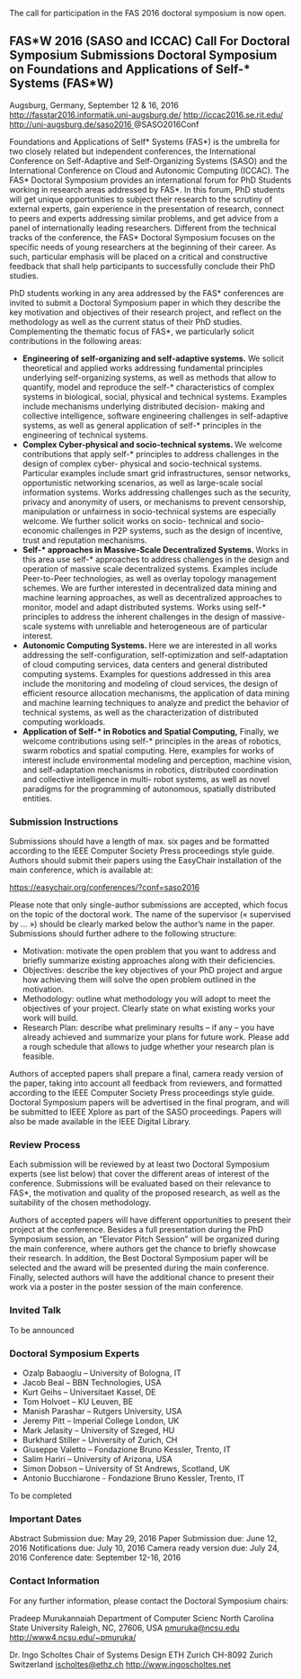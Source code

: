 <html><body><p>The call for participation in the FAS 2016 doctoral symposium is now open.

<!--more-->
</p><h2>FAS*W 2016 (SASO and ICCAC)
Call For Doctoral Symposium Submissions Doctoral Symposium on Foundations and Applications of Self-* Systems (FAS*W)</h2>
Augsburg, Germany, September 12 &amp; 16, 2016
<a class="moz-txt-link-freetext" href="http://fasstar2016.informatik.uni-augsburg.de/">http://fasstar2016.informatik.uni-augsburg.de/</a>
<a class="moz-txt-link-freetext" href="http://iccac2016.se.rit.edu/">http://iccac2016.se.rit.edu/</a>
<a class="moz-txt-link-freetext" href="http://uni-augsburg.de/saso2016">http://uni-augsburg.de/saso2016
</a>@SASO2016Conf

Foundations and Applications of Self* Systems (FAS*) is the umbrella for two closely related but independent conferences, the International Conference on Self-Adaptive and Self-Organizing Systems (SASO) and the International Conference on Cloud and Autonomic Computing (ICCAC). The FAS* Doctoral Symposium provides an international forum for PhD Students working in research areas addressed by FAS*. In this forum, PhD students will get unique opportunities to subject their research to the scrutiny of external experts, gain experience in the presentation of research, connect to peers and experts addressing similar problems, and get advice from a panel of internationally leading researchers. Different from the technical tracks of the conference, the FAS* Doctoral Symposium focuses on the specific needs of young researchers at the beginning of their career. As such, particular emphasis will be placed on a critical and constructive feedback that shall help participants to successfully conclude their PhD studies.

PhD students working in any area addressed by the FAS* conferences are invited to submit a Doctoral Symposium paper in which they describe the key motivation and objectives of their research project, and reflect on the methodology as well as the current status of their PhD studies. Complementing the thematic focus of FAS*, we particularly solicit contributions in the following areas:
<ul>
	<li><strong>Engineering of self-organizing and self-adaptive systems.</strong> We solicit theoretical and applied works addressing fundamental principles underlying self-organizing systems, as well as methods that allow to quantify, model and reproduce the self-* characteristics of complex systems in biological, social, physical and technical systems. Examples include mechanisms underlying distributed decision- making and collective intelligence, software engineering challenges in self-adaptive systems, as well as general application of self-* principles in the engineering of technical systems.</li>
	<li><strong>Complex Cyber-physical and socio-technical systems. </strong>We welcome contributions that apply self-* principles to address challenges in the design of complex cyber- physical and socio-technical systems. Particular examples include smart grid infrastructures, sensor networks, opportunistic networking scenarios, as well as large-scale social information systems. Works addressing challenges such as the security, privacy and anonymity of users, or mechanisms to prevent censorship, manipulation or unfairness in socio-technical systems are especially welcome. We further solicit works on socio- technical and socio-economic challenges in P2P systems, such as the design of incentive, trust and reputation mechanisms.</li>
	<li><strong>Self-* approaches in Massive-Scale Decentralized Systems. </strong>Works in this area use self-* approaches to address challenges in the design and operation of massive scale decentralized systems. Examples include Peer-to-Peer technologies, as well as overlay topology management schemes. We are further interested in decentralized data mining and machine learning approaches, as well as decentralized approaches to monitor, model and adapt distributed systems. Works using self-* principles to address the inherent challenges in the design of massive-scale systems with unreliable and heterogeneous are of particular interest.</li>
	<li><strong>Autonomic Computing Systems. </strong>Here we are interested in all works addressing the self-configuration, self-optimization and self-adaptation of cloud computing services, data centers and general distributed computing systems. Examples for questions addressed in this area include the monitoring and modeling of cloud services, the design of efficient resource allocation mechanisms, the application of data mining and machine learning techniques to analyze and predict the behavior of technical systems, as well as the characterization of distributed computing workloads.</li>
	<li><strong>Application of Self-* in Robotics and Spatial Computing,</strong> Finally, we welcome contributions using self-* principles in the areas of robotics, swarm robotics and spatial computing. Here, examples for works of interest include environmental modeling and perception, machine vision, and self-adaptation mechanisms in robotics, distributed coordination and collective intelligence in multi- robot systems, as well as novel paradigms for the programming of autonomous, spatially distributed entities.</li>
</ul>
<h3>Submission Instructions</h3>
Submissions should have a length of max. six pages and be formatted according to the IEEE Computer Society Press proceedings style guide. Authors should submit their papers using the EasyChair installation of the main conference, which is available at:

<a class="moz-txt-link-freetext" href="https://easychair.org/conferences/?conf=saso2016">https://easychair.org/conferences/?conf=saso2016</a>

Please note that only single-author submissions are accepted, which focus on the topic of the doctoral work. The name of the supervisor (« supervised by ... ») should be clearly marked below the author’s name in the paper. Submissions should further adhere to the following structure:
<ul>
	<li>Motivation: motivate the open problem that you want to address and briefly summarize existing approaches along with their deficiencies.</li>
	<li>Objectives: describe the key objectives of your PhD project and argue how achieving them will solve the open problem outlined in the motivation.</li>
	<li>Methodology: outline what methodology you will adopt to meet the objectives of your project. Clearly state on what existing works your work will build.</li>
	<li>Research Plan: describe what preliminary results – if any – you have already achieved and summarize your plans for future work. Please add a rough schedule that allows to judge whether your research plan is feasible.</li>
</ul>
Authors of accepted papers shall prepare a final, camera ready version of the paper, taking into account all feedback from reviewers, and formatted according to the IEEE Computer Society Press proceedings style guide. Doctoral Symposium papers will be advertised in the final program, and will be submitted to IEEE Xplore as part of the SASO proceedings. Papers will also be made available in the IEEE Digital Library.
<h3>Review Process</h3>
Each submission will be reviewed by at least two Doctoral Symposium experts (see list below) that cover the different areas of interest of the conference. Submissions will be evaluated based on their relevance to FAS*, the motivation and quality of the proposed research, as well as the suitability of the chosen methodology.

Authors of accepted papers will have different opportunities to present their project at the conference. Besides a full presentation during the PhD Symposium session, an “Elevator Pitch Session” will be organized during the main conference, where authors get the chance to briefly showcase their research. In addition, the Best Doctoral Symposium paper will be selected and the award will be presented during the main conference. Finally, selected authors will have the additional chance to present their work via a poster in the poster session of the main conference.
<h3>Invited Talk</h3>
To be announced
<h3>Doctoral Symposium Experts</h3>
<ul>
	<li>Ozalp Babaoglu – University of Bologna, IT</li>
	<li>Jacob Beal – BBN Technologies, USA</li>
	<li>Kurt Geihs – Universitaet Kassel, DE</li>
	<li>Tom Holvoet – KU Leuven, BE</li>
	<li>Manish Parashar – Rutgers University, USA</li>
	<li>Jeremy Pitt – Imperial College London, UK</li>
	<li>Mark Jelasity – University of Szeged, HU</li>
	<li>Burkhard Stiller – University of Zurich, CH</li>
	<li>Giuseppe Valetto – Fondazione Bruno Kessler, Trento, IT</li>
	<li>Salim Hariri – University of Arizona, USA</li>
	<li>Simon Dobson – University of St Andrews, Scotland, UK</li>
	<li>Antonio Bucchiarone - Fondazione Bruno Kessler, Trento, IT</li>
</ul>
To be completed
<h3>Important Dates</h3>
Abstract Submission due: May 29, 2016
Paper Submission due: June 12, 2016
Notifications due: July 10, 2016
Camera ready version due: July 24, 2016
Conference date: September 12-16, 2016
<h3>Contact Information</h3>
For any further information, please contact the Doctoral Symposium chairs:

Pradeep Murukannaiah Department of Computer Scienc North Carolina State University Raleigh, NC, 27606, USA <a class="moz-txt-link-abbreviated" href="mailto:pmuruka@ncsu.edu">pmuruka@ncsu.edu</a> <a class="moz-txt-link-freetext" href="http://www4.ncsu.edu/%7Epmuruka/">http://www4.ncsu.edu/~pmuruka/</a>

Dr. Ingo Scholtes Chair of Systems Design ETH Zurich CH-8092 Zurich Switzerland <a class="moz-txt-link-abbreviated" href="mailto:ischoltes@ethz.ch">ischoltes@ethz.ch</a> <a class="moz-txt-link-freetext" href="http://www.ingoscholtes.net">http://www.ingoscholtes.net</a></body></html>